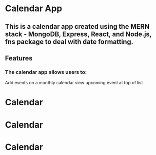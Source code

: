 # Calendar App

## This is a calendar app created using the MERN stack - MongoDB, Express, React, and Node.js, fns package to deal with date formatting.

## Features
### The calendar app allows users to:

Add events on a monthly calendar view
upcoming event at top of list
# Calendar
# Calendar
# Calendar

